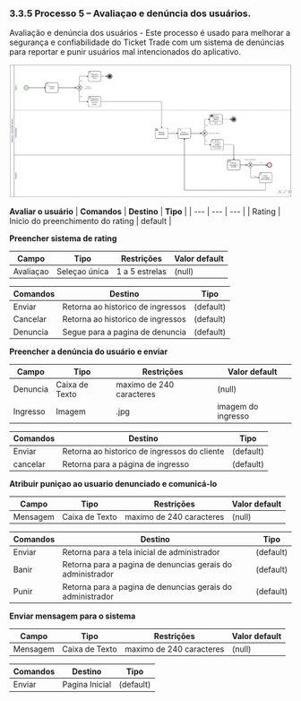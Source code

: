 ### 3.3.5 Processo 5 – Avaliaçao e denúncia dos usuários.

Avaliação e denúncia dos usuários - Este processo é usado para melhorar a segurança e confiabilidade do Ticket Trade com um sistema de denúncias para reportar e punir usuários mal intencionados do aplicativo.


![Exemplo de um Modelo BPMN do PROCESSO 5](images/processo5.png "Modelo BPMN do Processo 5.")


**Avaliar o usuário**
| **Comandos**         |  **Destino**                   | **Tipo** |
| ---                  | ---                            | ---               |
| Rating            | Inicio do preenchimento do rating        | default           |

**Preencher sistema de rating**

| **Campo**       | **Tipo**         | **Restrições** | **Valor default** |
| ---             | ---              | ---            | ---               |
| Avaliaçao         | Seleçao única   | 1 a 5 estrelas | (null)         |

| **Comandos**         |  **Destino**                   | **Tipo**          |
| ---                  | ---                            | ---               |
| Enviar     | Retorna ao historico de ingressos|          (default)         |
| Cancelar    | Retorna ao historico de ingressos|          (default)         |
| Denuncia    | Segue para a pagina de denuncia|          (default)         |



**Preencher a denúncia do usuário e enviar**

| **Campo**       | **Tipo**         | **Restrições** | **Valor default** |
| ---             | ---              | ---            | ---               |
| Denuncia          | Caixa de Texto   | maximo de 240 caracteres | (null)|
| Ingresso      | Imagem  | .jpg | imagem do ingresso|


| **Comandos**         |  **Destino**                   | **Tipo**          |
| ---                  | ---                            | ---               |
| Enviar     | Retorna ao historico de ingressos do cliente|   (default)                |
| cancelar      | Retorna para a página de ingresso |        (default)           |


**Atribuir puniçao ao usuario denunciado e comunicá-lo**

| **Campo**       | **Tipo**         | **Restrições** | **Valor default** |
| ---             | ---              | ---            | ---               |
| Mensagem          | Caixa de Texto   | maximo de 240 caracteres | (null)|


| **Comandos**         |  **Destino**                   | **Tipo**          |
| ---                  | ---                            | ---               |
| Enviar     | Retorna para a tela inicial de administrador|   (default)                |
| Banir   | Retorna para a pagina de denuncias gerais do administrador|   (default)                |
| Punir    |  Retorna para a pagina de denuncias gerais do administrador|   (default)                |

**Enviar mensagem para o sistema**

| **Campo**       | **Tipo**         | **Restrições** | **Valor default** |
| ---             | ---              | ---            | ---               |
| Mensagem          | Caixa de Texto   | maximo de 240 caracteres | (null)|


| **Comandos**         |  **Destino**                   | **Tipo**          |
| ---                  | ---                            | ---               |
| Enviar     | Pagina Inicial |   (default)                |

